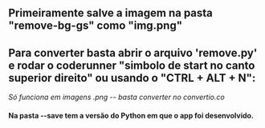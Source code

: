 ## Primeiramente salve a imagem na pasta "remove-bg-gs" como "img.png"

## Para converter basta abrir o arquivo 'remove.py' e rodar o coderunner "simbolo de start no canto superior direito" ou usando o "CTRL + ALT + N":

*Só funciona em imagens .png -- basta converter no convertio.co*

#### Na pasta --save tem a versão do Python em que o app foi desenvolvido.